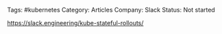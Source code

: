 
Tags: #kubernetes
Category: Articles
Company: Slack
Status: Not started

https://slack.engineering/kube-stateful-rollouts/